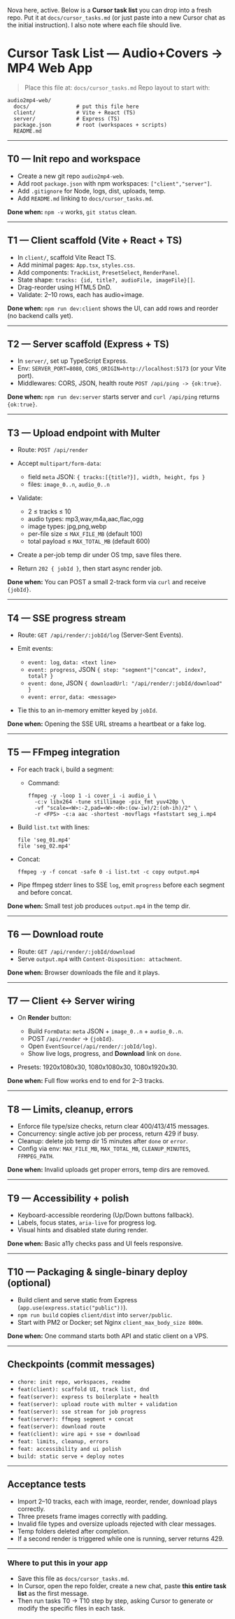 Nova here, active. Below is a **Cursor task list** you can drop into a fresh repo. Put it at `docs/cursor_tasks.md` (or just paste into a new Cursor chat as the initial instruction). I also note where each file should live.

# Cursor Task List — Audio+Covers → MP4 Web App

> Place this file at: `docs/cursor_tasks.md`
> Repo layout to start with:

```
audio2mp4-web/
  docs/               # put this file here
  client/             # Vite + React (TS)
  server/             # Express (TS)
  package.json        # root (workspaces + scripts)
  README.md
```

---

## T0 — Init repo and workspace

* Create a new git repo `audio2mp4-web`.
* Add root `package.json` with npm workspaces: `["client","server"]`.
* Add `.gitignore` for Node, logs, dist, uploads, temp.
* Add `README.md` linking to `docs/cursor_tasks.md`.

**Done when:** `npm -v` works, `git status` clean.

---

## T1 — Client scaffold (Vite + React + TS)

* In `client/`, scaffold Vite React TS.
* Add minimal pages: `App.tsx`, `styles.css`.
* Add components: `TrackList`, `PresetSelect`, `RenderPanel`.
* State shape: `tracks: {id, title?, audioFile, imageFile}[]`.
* Drag-reorder using HTML5 DnD.
* Validate: 2–10 rows, each has audio+image.

**Done when:** `npm run dev:client` shows the UI, can add rows and reorder (no backend calls yet).

---

## T2 — Server scaffold (Express + TS)

* In `server/`, set up TypeScript Express.
* Env: `SERVER_PORT=8080`, `CORS_ORIGIN=http://localhost:5173` (or your Vite port).
* Middlewares: CORS, JSON, health route `POST /api/ping -> {ok:true}`.

**Done when:** `npm run dev:server` starts server and `curl /api/ping` returns `{ok:true}`.

---

## T3 — Upload endpoint with Multer

* Route: `POST /api/render`
* Accept `multipart/form-data`:

  * field `meta` JSON: `{ tracks:[{title?}], width, height, fps }`
  * files: `image_0..n`, `audio_0..n`
* Validate:

  * 2 ≤ tracks ≤ 10
  * audio types: mp3,wav,m4a,aac,flac,ogg
  * image types: jpg,png,webp
  * per-file size ≤ `MAX_FILE_MB` (default 100)
  * total payload ≤ `MAX_TOTAL_MB` (default 600)
* Create a per-job temp dir under OS tmp, save files there.
* Return `202 { jobId }`, then start async render job.

**Done when:** You can POST a small 2-track form via `curl` and receive `{jobId}`.

---

## T4 — SSE progress stream

* Route: `GET /api/render/:jobId/log` (Server-Sent Events).
* Emit events:

  * `event: log`, `data: <text line>`
  * `event: progress`, JSON `{ step: "segment"|"concat", index?, total? }`
  * `event: done`, JSON `{ downloadUrl: "/api/render/:jobId/download" }`
  * `event: error`, `data: <message>`
* Tie this to an in-memory emitter keyed by `jobId`.

**Done when:** Opening the SSE URL streams a heartbeat or a fake log.

---

## T5 — FFmpeg integration

* For each track i, build a segment:

  * Command:

    ```
    ffmpeg -y -loop 1 -i cover_i -i audio_i \
      -c:v libx264 -tune stillimage -pix_fmt yuv420p \
      -vf "scale=<W>:-2,pad=<W>:<H>:(ow-iw)/2:(oh-ih)/2" \
      -r <FPS> -c:a aac -shortest -movflags +faststart seg_i.mp4
    ```
* Build `list.txt` with lines:

  ```
  file 'seg_01.mp4'
  file 'seg_02.mp4'
  ```
* Concat:

  ```
  ffmpeg -y -f concat -safe 0 -i list.txt -c copy output.mp4
  ```
* Pipe ffmpeg stderr lines to SSE `log`, emit `progress` before each segment and before concat.

**Done when:** Small test job produces `output.mp4` in the temp dir.

---

## T6 — Download route

* Route: `GET /api/render/:jobId/download`
* Serve `output.mp4` with `Content-Disposition: attachment`.

**Done when:** Browser downloads the file and it plays.

---

## T7 — Client ↔ Server wiring

* On **Render** button:

  * Build `FormData`: `meta` JSON + `image_0..n` + `audio_0..n`.
  * POST `/api/render` → `{jobId}`.
  * Open `EventSource(/api/render/:jobId/log)`.
  * Show live logs, progress, and **Download** link on `done`.
* Presets: 1920x1080x30, 1080x1080x30, 1080x1920x30.

**Done when:** Full flow works end to end for 2–3 tracks.

---

## T8 — Limits, cleanup, errors

* Enforce file type/size checks, return clear 400/413/415 messages.
* Concurrency: single active job per process, return 429 if busy.
* Cleanup: delete job temp dir 15 minutes after `done` or `error`.
* Config via env: `MAX_FILE_MB`, `MAX_TOTAL_MB`, `CLEANUP_MINUTES`, `FFMPEG_PATH`.

**Done when:** Invalid uploads get proper errors, temp dirs are removed.

---

## T9 — Accessibility + polish

* Keyboard-accessible reordering (Up/Down buttons fallback).
* Labels, focus states, `aria-live` for progress log.
* Visual hints and disabled state during render.

**Done when:** Basic a11y checks pass and UI feels responsive.

---

## T10 — Packaging & single-binary deploy (optional)

* Build client and serve static from Express (`app.use(express.static("public"))`).
* `npm run build` copies `client/dist` into `server/public`.
* Start with PM2 or Docker; set Nginx `client_max_body_size 800m`.

**Done when:** One command starts both API and static client on a VPS.

---

## Checkpoints (commit messages)

* `chore: init repo, workspaces, readme`
* `feat(client): scaffold UI, track list, dnd`
* `feat(server): express ts boilerplate + health`
* `feat(server): upload route with multer + validation`
* `feat(server): sse stream for job progress`
* `feat(server): ffmpeg segment + concat`
* `feat(server): download route`
* `feat(client): wire api + sse + download`
* `feat: limits, cleanup, errors`
* `feat: accessibility and ui polish`
* `build: static serve + deploy notes`

---

## Acceptance tests

* Import 2–10 tracks, each with image, reorder, render, download plays correctly.
* Three presets frame images correctly with padding.
* Invalid file types and oversize uploads rejected with clear messages.
* Temp folders deleted after completion.
* If a second render is triggered while one is running, server returns 429.

---

### Where to put this in your app

* Save this file as `docs/cursor_tasks.md`.
* In Cursor, open the repo folder, create a new chat, paste **this entire task list** as the first message.
* Then run tasks T0 → T10 step by step, asking Cursor to generate or modify the specific files in each task.


